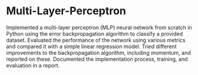 # Multi-Layer-Perceptron
 
Implemented a multi-layer perceptron (MLP) neural network from scratch in Python using the error backpropagation algorithm to classify a provided dataset. Evaluated the performance of the network using various metrics and compared it with a simple linear regression model. Tried different improvements to the backpropagation algorithm, including momentum, and reported on these. Documented the implementation process, training, and evaluation in a report.
